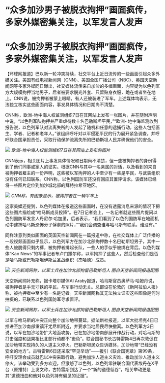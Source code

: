 # “众多加沙男子被脱衣拘押”画面疯传，多家外媒密集关注，以军发言人发声

# “众多加沙男子被脱衣拘押”画面疯传，多家外媒密集关注，以军发言人发声

【环球网报道】巴以新一轮冲突持续，社交平台上近日流传的一些画面引起众多外媒关注。美国有线电视新闻网（CNN）、美国全国广播公司（NBC）、英国天空新闻网等多家外媒同日曝出，社交媒体流传来自加沙的多幅画面，内容疑为以色列军方大规模拘押当地男子，后者被要求脱光外套、只留贴身衣服，跪在或者坐在地上。CNN说，被拘押者被蒙上眼睛，有人还被装进了军车。上述媒体均表示，无法独立核实这些画面内容，事发具体情况和日期尚不清楚。

CNN称，欧洲-地中海人权监测组织7日在其网站上发布一张图片，并在随附声明中说，“以色列军队拘押并严重虐待数十名巴勒斯坦平民，”“欧洲-
地中海监测收到报告说，以色列军队对流离失所的人发起了随机和任意的逮捕行动，这些人包括医生、学者、记者和老年人。”该组织呼吁对以军侵犯平民的行为展开紧急调查，并呼吁联合国承担责任，采取行动保护流离失所的巴勒斯坦人民并确保他们的安全。

![](https://inews.gtimg.com/om_bt/OvnN1RmvMHi3skiI26jsdUZwZ3_tSt6RjGXfVPQJEGMK0AA/1000)
_欧洲-地中海人权监测组织7日在其网站上发布的图片_

CNN表示，相关图片上事发具体情况和日期尚不清楚，但一些被拘押者的身份得到了他们同事或家人的证实。根据CNN与其中一名亲属的对话，以及看到的来自被拘押者雇主的一份声明，这些被以军拘押的人中至少有一些是平民，与武装组织没有任何已知联系。CNN称，以色列国防军还没有回应其置评请求。该媒体已经将一些图片定位到加沙城北部的拜特拉希亚地区。

![](https://inews.gtimg.com/om_bt/OYmCaFokMYgMMqYQCjbSmdiJogwkclPhtY05qLPwfR61IAA/1000)
_CNN称，有图像显示，被拘押者在一辆军车上_

这家美媒还提到，以色列媒体在报道这些画面时，在没有透露消息来源的情况下把这些图片描绘成“哈马斯成员投降”。在7日记者会上，一名记者就这些图片提问以色列国防军发言人丹尼尔·哈加里，后者表示，“我们看到了以色列国防军在地面机动中逮捕哈马斯恐怖分子俘虏的照片，”“我们会调查谁与哈马斯有联系，谁没有。”

同样注意到类似画面的英国天空新闻网在一篇报道中称，在社交媒体上广泛传播的一段视频画面似乎显示，以色列军方在加沙北部拘押数十名巴勒斯坦男子，其中一些人被脱得只剩内裤，被拘押者排起长队，一些人的手似乎被绑在背后。以色列媒体“Kan
News”的军事记者布卢门撒尔称，以军拘押了这些人，然后检查他们是否是哈马斯或巴勒斯坦伊斯兰圣战组织（杰哈德）成员。

![](https://inews.gtimg.com/om_bt/OzdvqnUGmjd13zh1IMBIsl_7bNqgTdLaF-N0cfItTDT7gAA/1000)
_天空新闻网称，以军士兵在加沙北部拘留巴勒斯坦人 图自天空新闻网报道配图_

天空新闻网补充称，据卡塔尔媒体Al
Araby报道，哈马斯官员奥萨马·哈姆丹说，被拘押者是手无寸铁的平民，与军事行动无关。总部设在伦敦的《新阿拉伯人报》称，被拘押者中至少有一名是记者。天空新闻网称其无法独立证实这些图像是何时拍摄的，已联系以色列国防军寻求置评。

![](https://inews.gtimg.com/om_bt/OjNqmcRHANVN4T3vvXGWPoykc6-5WnZMy7ucGtYsJwGVUAA/1000)
_天空新闻网称，以军士兵在加沙北部拘留巴勒斯坦人 图自天空新闻网报道配图_

以军与哈马斯的冲突正向整个加沙地带蔓延。据法新社报道，以军大批坦克4日已推进至加沙南部重镇汗尤尼斯附近，并要求当地居民尽快撤离。以色列军方3日说，以军在加沙地带扩大地面攻势，已在加沙地带南部展开作战行动，对哈马斯的打击强度和战果相比北部行动都不“逊色”。联合国秘书长古特雷斯4日再次敦促在加沙地带实现持久的人道主义停火。巴勒斯坦民众告诉媒体，加沙地带“已经没有安全的地方”。古特雷斯6日还采取“罕见举动”——援引《联合国宪章》第99条，呼吁安理会成员就巴以冲突采取行动，避免加沙人道主义灾难、推动加沙人道主义停火。该举动受到多方欢迎，但激怒了以色列，以色列常驻联合国代表埃丹在X平台（原推特）上发文称，古特雷斯到达了一个“新的道德低谷”，相关举动更是其“道德扭曲和他对以色列持有偏见的证据”。

